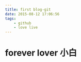 ```yaml
---
title: first blog-git
date: 2015-08-12 17:06:56
tags: 
	- github
	- love live
---
```

# forever lover 小白

